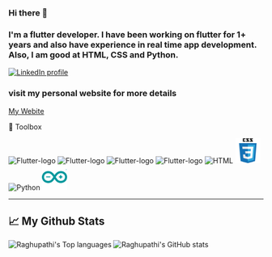 ### Hi there 👋

<!--
**Raghupathi22/Raghupathi22** is a ✨ _special_ ✨ repository because its `README.md` (this file) appears on your GitHub profile.**-->
### I'm a flutter developer. I have been working on flutter for 1+ years and also have experience in real time app development. Also, I am good at HTML, CSS and Python.


[![LinkedIn profile](https://img.shields.io/badge/LinkedIn-blue?style=flat&logo=linkedin&labelColor=blue)](https://www.linkedin.com/in/raghupathi-manchala-330193182/)

### visit my personal website for more details
[My Webite](https://raghupathi.netlify.app)


🧰 Toolbox 


<img src = "https://cdn.worldvectorlogo.com/logos/flutter-logo.svg" alt = "Flutter-logo" width = "50" height = "50" /> <img
src = "https://cdn.worldvectorlogo.com/logos/dart.svg" alt = "Flutter-logo" width = "50" height = "50" /> <img
src = "https://cdn.worldvectorlogo.com/logos/firebase-1.svg" alt = "Flutter-logo" width = "50" height = "50" /> <img
src = "https://img.icons8.com/color/452/c-programming.png" alt = "Flutter-logo" width = "50" height = "50" /> <img
src = "https://cdn.worldvectorlogo.com/logos/html5-2.svg" alt = "HTML" width = "50" height = "50" /> <img
src = "https://github.com/devicons/devicon/blob/master/icons/css3/css3-original-wordmark.svg" alt = "CSS" width = "50" height = "50" /> <img 
src = "https://cdn.worldvectorlogo.com/logos/python-5.svg" alt = "Python" width = "50" height = "50" /> <img
src = "https://github.com/devicons/devicon/blob/master/icons/arduino/arduino-original.svg" alt = "Arduino-logo" width = "50" height = "50" />



<!--

📗 Latest Blog Articles 
---

<!-- BLOG-POST-LIST:START -->


<!-- BLOG-POST-LIST:END -->

 
<!--
▶ [More Blog Posts] (https://mns.hashnode.dev/)

Here are some ideas to get you started:

- 🔭 I’m currently working on ...
- 🌱 I’m currently learning ...
- 👯 I’m looking to collaborate on ...
- 🤔 I’m looking for help with ...
- 💬 Ask me about ...
- 📫 How to reach me: ...
- 😄 Pronouns: ...
- ⚡ Fun fact: ...

-->
---

## 📈 My Github Stats

![Raghupathi's Top languages](https://github-readme-stats.vercel.app/api/top-langs/?username=Raghupathi22&theme=radical&langs_count=8)
![Raghupathi's GitHub stats](https://github-readme-stats.vercel.app/api?username=Raghupathi22&&show_icons=true&theme=radical&count_private=true)



